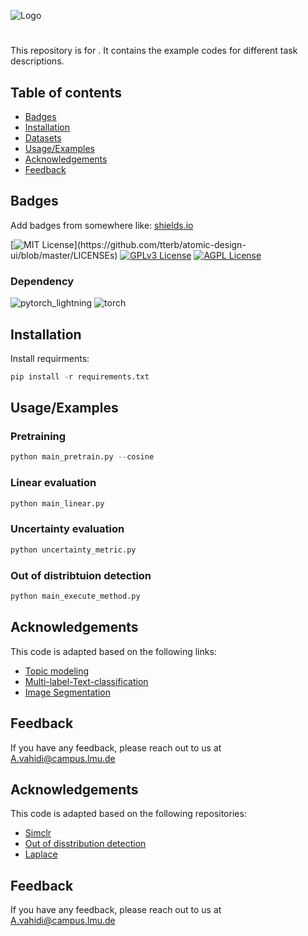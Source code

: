 ![Logo](https://blog.rwth-aachen.de/forschungsdaten/files/2019/09/BERD@NFDI-Logo.png)


# 

This repository is for . It contains the example codes for different task descriptions. 



## Table of contents
* [Badges](#general-information)
* [Installation](#Installation)
* [Datasets](#Datasets)
* [Usage/Examples](#Usage/Examples)
* [Acknowledgements](#Acknowledgements)
* [Feedback](#Feedback)
## Badges

Add badges from somewhere like: [shields.io](https://shields.io/)

[![MIT License](https://img.shields.io/apm/l/atomic-design-ui.svg?)](https://github.com/tterb/atomic-design-ui/blob/master/LICENSEs)
[![GPLv3 License](https://img.shields.io/badge/License-GPL%20v3-yellow.svg)](https://opensource.org/licenses/)
[![AGPL License](https://img.shields.io/badge/license-AGPL-blue.svg)](http://www.gnu.org/licenses/agpl-3.0)

### Dependency

![pytorch_lightning](https://img.shields.io/badge/Pytorch_lightning-1.5.10-brightgreen)
![torch](https://img.shields.io/badge/Torch-1.10.1-brightgreen)

## Installation

Install requirments:
```python
pip install -r requirements.txt
```


## Usage/Examples


### Pretraining

```python
python main_pretrain.py --cosine
``` 
### Linear evaluation

```python
python main_linear.py
``` 

### Uncertainty evaluation 

```python
python uncertainty_metric.py
```
 
### Out of distribtuion detection

```python
python main_execute_method.py
```
 


## Acknowledgements
This code is adapted based on the following links:

 - [Topic modeling](https://github.com/MaartenGr/BERTopic)
 - [Multi-label-Text-classification](https://curiousily.com/posts/multi-label-text-classification-with-bert-and-pytorch-lightning/)
 - [Image Segmentation](https://colab.research.google.com/github/qubvel/segmentation_models.pytorch/blob/master/examples/binary_segmentation_intro.ipynb#scrollTo=PeGCIYNlVx5y)



## Feedback

If you have any feedback, please reach out to us at A.vahidi@campus.lmu.de


## Acknowledgements
This code is adapted based on the following repositories:

 - [Simclr](https://github.com/HobbitLong/SupContrast)
 - [Out of disstribution detection](https://github.com/kobybibas/pnml_ood_detection)
 - [Laplace](https://github.com/AlexImmer/Laplace)




## Feedback

If you have any feedback, please reach out to us at A.vahidi@campus.lmu.de

